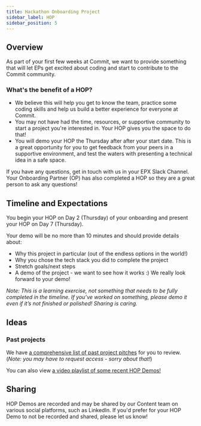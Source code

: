```yaml
---
title: Hackathon Onboarding Project
sidebar_label: HOP
sidebar_position: 5
---
```


## Overview

As part of your first few weeks at Commit, we want to provide something that will let EPs get excited about coding and start to contribute to the Commit community.

### What's the benefit of a HOP?
- We believe this will help you get to know the team, practice some coding skills and help us build a better experience for everyone at Commit. 
- You may not have had the time, resources, or supportive community to start a project you're interested in. Your HOP gives you the space to do that!
- You will demo your HOP the Thursday after after your start date. This is a great opportunity for you to get feedback from your peers in a supportive environment, and test the waters with presenting a technical idea in a safe space.

If you have any questions, get in touch with us in your EPX Slack Channel. Your Onboarding Partner (OP) has also completed a HOP so they are a great person to ask any questions!

## Timeline and Expectations

You begin your HOP on Day 2 (Thursday) of your onboarding and present your HOP on Day 7 (Thursday).


Your demo will be no more than 10 minutes and should provide details about:

- Why this project in particular (out of the endless options in the world!)
- Why you chose the tech stack you did to complete the project
- Stretch goals/next steps
- A demo of the project - we want to see how it works :) 
We really look forward to your demo! 

*Note: This is a learning exercise, not something that needs to be fully completed in the timeline. If you’ve worked on something, please demo it even if it’s not finished or polished! Sharing is caring.*

## Ideas

### Past projects

We have [a comprehensive list of past project pitches](https://drive.google.com/drive/u/1/folders/1xPY1nQUeTTlN_lfIDQwrYVde4zQx8_vf) for you to review. (*Note: you may have to request access - sorry about that!*)

You can also view [a video playlist of some recent HOP Demos!](https://youtube.com/playlist?list=PLQRTWrxEpL0RJ281ZujVtGCEkDR7NLkmu)


## Sharing

HOP Demos are recorded and may be shared by our Content team on various social platforms, such as LinkedIn.
If you'd prefer for your HOP Demo to not be recorded and shared, please let us know!
